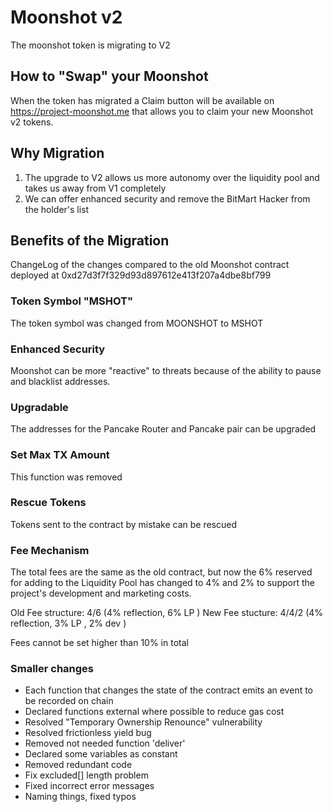 # Moonshot v2

The moonshot token is migrating to V2

## How to "Swap" your Moonshot

When the token has migrated a Claim button will be available on https://project-moonshot.me  that allows you to claim your new Moonshot v2 tokens.

## Why Migration

1. The upgrade to V2 allows us more autonomy over the liquidity pool and takes us away from V1 completely
2. We can offer enhanced security and remove the BitMart Hacker from the holder's list

## Benefits of the Migration

ChangeLog of the changes compared to the old Moonshot contract deployed at 0xd27d3f7f329d93d897612e413f207a4dbe8bf799


### Token Symbol "MSHOT"

The token symbol was changed from MOONSHOT to MSHOT 

### Enhanced Security

Moonshot can be more "reactive" to threats because of the ability to pause and blacklist addresses.

### Upgradable

The addresses for the Pancake Router and Pancake pair can be upgraded

### Set Max TX Amount

This function was removed

### Rescue Tokens

Tokens sent to the contract by mistake can be rescued

### Fee Mechanism

The total fees are the same as the old contract, but now the 6% reserved for adding to the Liquidity Pool has changed
to 4% and 2% to support the project's development and marketing costs.

Old Fee structure: 4/6  (4% reflection, 6% LP )
New Fee stucture: 4/4/2 (4% reflection, 3% LP , 2% dev )

Fees cannot be set higher than 10% in total

### Smaller changes

- Each function that changes the state of the contract emits an event to be recorded on chain
- Declared functions external where possible to reduce gas cost
- Resolved "Temporary Ownership Renounce" vulnerability 
- Resolved frictionless yield bug
- Removed not needed function 'deliver'
- Declared some variables as constant
- Removed redundant code
- Fix excluded[] length problem
- Fixed incorrect error messages 
- Naming things, fixed typos 

